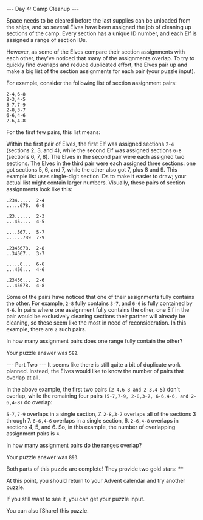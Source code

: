 --- Day 4: Camp Cleanup ---

Space needs to be cleared before the last supplies can be unloaded from the ships, and so several Elves have been assigned the job of cleaning up sections of the camp. Every section has a unique ID number, and each Elf is assigned a range of section IDs.

However, as some of the Elves compare their section assignments with each other, they've noticed that many of the assignments overlap. To try to quickly find overlaps and reduce duplicated effort, the Elves pair up and make a big list of the section assignments for each pair (your puzzle input).

For example, consider the following list of section assignment pairs:

```
2-4,6-8
2-3,4-5
5-7,7-9
2-8,3-7
6-6,4-6
2-6,4-8
```

For the first few pairs, this list means:

Within the first pair of Elves, the first Elf was assigned sections `2-4` (sections 2, 3, and 4), while the second Elf was assigned sections `6-8` (sections 6, 7, 8).
The Elves in the second pair were each assigned two sections.
The Elves in the third pair were each assigned three sections: one got sections 5, 6, and 7, while the other also got 7, plus 8 and 9.
This example list uses single-digit section IDs to make it easier to draw; your actual list might contain larger numbers. Visually, these pairs of section assignments look like this:

```
.234.....  2-4
.....678.  6-8

.23......  2-3
...45....  4-5

....567..  5-7
......789  7-9

.2345678.  2-8
..34567..  3-7

.....6...  6-6
...456...  4-6

.23456...  2-6
...45678.  4-8
```

Some of the pairs have noticed that one of their assignments fully contains the other. For example, `2-8` fully contains `3-7`, and `6-6` is fully contained by `4-6`. In pairs where one assignment fully contains the other, one Elf in the pair would be exclusively cleaning sections their partner will already be cleaning, so these seem like the most in need of reconsideration. In this example, there are `2` such pairs.

In how many assignment pairs does one range fully contain the other?

Your puzzle answer was `582`.

--- Part Two ---
It seems like there is still quite a bit of duplicate work planned. Instead, the Elves would like to know the number of pairs that overlap at all.

In the above example, the first two pairs `(2-4,6-8 and 2-3,4-5)` don't overlap, while the remaining four pairs `(5-7,7-9, 2-8,3-7, 6-6,4-6, and 2-6,4-8)` do overlap:

`5-7,7-9` overlaps in a single section, 7.
`2-8,3-7` overlaps all of the sections 3 through 7.
`6-6,4-6` overlaps in a single section, 6.
`2-6,4-8` overlaps in sections 4, 5, and 6.
So, in this example, the number of overlapping assignment pairs is `4`.

In how many assignment pairs do the ranges overlap?

Your puzzle answer was `893`.

Both parts of this puzzle are complete! They provide two gold stars: **

At this point, you should return to your Advent calendar and try another puzzle.

If you still want to see it, you can get your puzzle input.

You can also [Share] this puzzle.